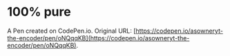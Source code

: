 # 100% pure

A Pen created on CodePen.io. Original URL: [https://codepen.io/asowneryt-the-encoder/pen/oNQqqKB](https://codepen.io/asowneryt-the-encoder/pen/oNQqqKB).
